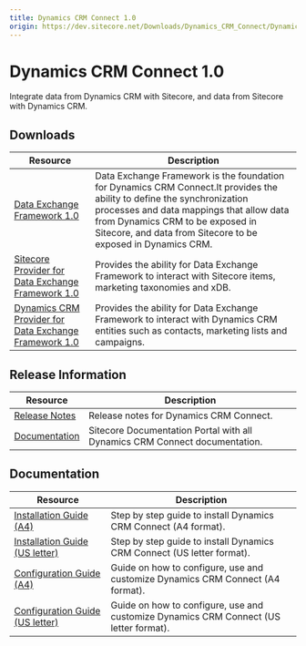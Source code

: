 ```yaml
---
title: Dynamics CRM Connect 1.0
origin: https://dev.sitecore.net/Downloads/Dynamics_CRM_Connect/Dynamics_CRM_Connect_1/Dynamics_CRM_Connect_10.aspx
---
```


# Dynamics CRM Connect 1.0

Integrate data from Dynamics CRM with Sitecore, and data from Sitecore with Dynamics CRM.

## Downloads

 | Resource | Description |
 | --- | --- |
 | [Data Exchange Framework 1.0](https://sitecoredev.azureedge.net/~/media/D336FB2B91ED405EA049B00B4A28405F.ashx?date=20160902T184720) | Data Exchange Framework is the foundation for Dynamics CRM Connect.It provides the ability to define the synchronization processes and data mappings that allow data from Dynamics CRM to be exposed in Sitecore, and data from Sitecore to be exposed in Dynamics CRM. |
 | [Sitecore Provider for Data Exchange Framework 1.0](https://sitecoredev.azureedge.net/~/media/A5E292E218D84734B6D0855909065524.ashx?date=20160902T192223) | Provides the ability for Data Exchange Framework to interact with Sitecore items, marketing taxonomies and xDB. |
 | [Dynamics CRM Provider for Data Exchange Framework 1.0](https://sitecoredev.azureedge.net/~/media/A4255B571D01489FA91E1FDDE0CDBC8D.ashx?date=20160819T175216) | Provides the ability for Data Exchange Framework to interact with Dynamics CRM entities such as contacts, marketing lists and campaigns. |

## Release Information

 | Resource | Description |
 | --- | --- |
 | [Release Notes](/downloads/Dynamics%20CRM%20Connect/Dynamics%20CRM%20Connect%201/Dynamics%20CRM%20Connect%2010/Release%20Notes) | Release notes for Dynamics CRM Connect. |
 | [Documentation](https://doc.sitecore.net:443/en/Products/CRM%20Connect/10) | Sitecore Documentation Portal with all Dynamics CRM Connect documentation. |

## Documentation

 | Resource | Description |
 | --- | --- |
 | [Installation Guide (A4)](https://sitecoredev.azureedge.net/~/media/CED65E2C818A40BA82836A39822E2CA0.ashx?date=20160822T184732) | Step by step guide to install Dynamics CRM Connect (A4 format). |
 | [Installation Guide (US letter)](https://sitecoredev.azureedge.net/~/media/FC8047721E594982B28DED22D0C87002.ashx?date=20160822T184755) | Step by step guide to install Dynamics CRM Connect (US letter format). |
 | [Configuration Guide (A4)](https://sitecoredev.azureedge.net/~/media/36D83C198D2D4FE08382238F547BD0CF.ashx?date=20160822T184641) | Guide on how to configure, use and customize Dynamics CRM Connect (A4 format). |
 | [Configuration Guide (US letter)](https://sitecoredev.azureedge.net/~/media/FC8047721E594982B28DED22D0C87002.ashx?date=20160822T184755) | Guide on how to configure, use and customize Dynamics CRM Connect (US letter format). |